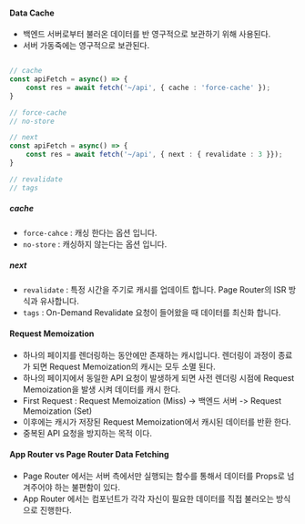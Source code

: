 #### Data Cache
- 백엔드 서버로부터 불러온 데이터를 반 영구적으로 보관하기 위해 사용된다.
- 서버 가동죽에는 영구적으로 보관된다.
``` typescript

// cache
const apiFetch = async() => {
	const res = await fetch('~/api', { cache : 'force-cache' });
}

// force-cache
// no-store

// next
const apiFetch = async() => {
	const res = await fetch('~/api', { next : { revalidate : 3 }});
}

// revalidate
// tags
```

##### cache
- `force-cahce` : 캐싱 한다는 옵션 입니다.
- `no-store` :  캐싱하지 않는다는 옵션 입니다.

##### next
- `revalidate` : 특정 시간을 주기로 캐시를 업데이트 합니다. Page Router의 ISR 방식과 유사합니다.
- `tags` : On-Demand Revalidate 요청이 들어왔을 때 데이터를 최신화 합니다.


#### Request Memoization
- 하나의 페이지를 렌더링하는 동안에만 존재하는 캐시입니다. 렌더링이 과정이 종료가 되면 Request Memoization의 캐시는 모두 소멸 된다.
- 하나의 페이지에서 동일한 API 요청이 발생하게 되면 사전 렌더링 시점에 Request Memoization을 발생 시켜 데이터를 캐시 한다.
- First Request : Request Memoization (Miss) -> 백엔드 서버 -> Request Memoization (Set)
- 이후에는 캐시가 저장된 Request Memoization에서 캐시된 데이터를 반환 한다.
- 중복된 API 요청을 방지하는 목적 이다.


#### App Router vs Page Router Data Fetching
- Page Router 에서는 서버 측에서만 실행되는 함수를 통해서 데이터를 Props로 넘겨주어야 하는 불편함이 있다.
- App Router 에서는 컴포넌트가 각각 자신이 필요한 데이터를 직접 불러오는 방식으로 진행한다.
